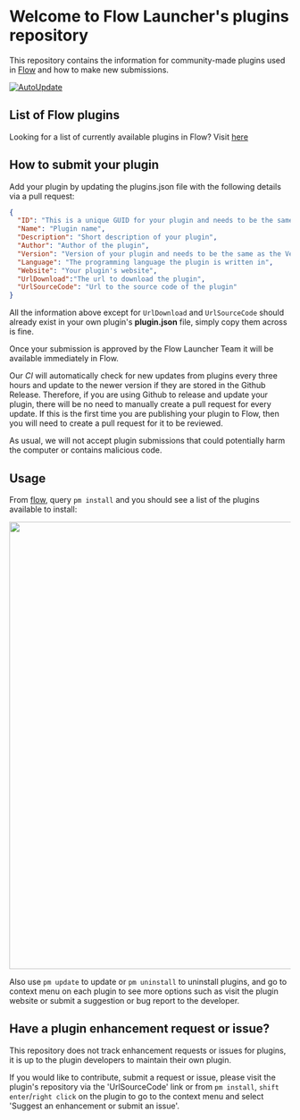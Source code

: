 # Welcome to Flow Launcher's plugins repository

This repository contains the information for community-made plugins used in [Flow](https://github.com/Flow-Launcher/Flow.Launcher) and how to make new submissions.

[![AutoUpdate](https://github.com/Flow-Launcher/Flow.Launcher.PluginsManifest/actions/workflows/updater.yaml/badge.svg?branch=plugin_api_v2)](https://github.com/Flow-Launcher/Flow.Launcher.PluginsManifest/actions/workflows/updater.yaml)

## List of Flow plugins

Looking for a list of currently available plugins in Flow? Visit [here](https://flow-launcher.github.io/docs/#/plugins) 

## How to submit your plugin

Add your plugin by updating the plugins.json file with the following details via a pull request:

```json
{
  "ID": "This is a unique GUID for your plugin and needs to be the same as the ID in your plugin.json",  
  "Name": "Plugin name",
  "Description": "Short description of your plugin",
  "Author": "Author of the plugin",
  "Version": "Version of your plugin and needs to be the same as the Version in your plugin.json",
  "Language": "The programming language the plugin is written in",
  "Website": "Your plugin's website",
  "UrlDownload":"The url to download the plugin",
  "UrlSourceCode": "Url to the source code of the plugin"
}
```

All the information above except for `UrlDownload` and `UrlSourceCode` should already exist in your own plugin's **plugin.json** file, simply copy them across is fine.

Once your submission is approved by the Flow Launcher Team it will be available immediately in Flow.

Our *CI* will automatically check for new updates from plugins every three hours and update to the newer version if they are stored in the Github Release.
Therefore, if you are using Github to release and update your plugin, there will be no need to manually create a pull request for every update.
If this is the first time you are publishing your plugin to Flow, then you will need to create a pull request for it to be reviewed.

As usual, we will not accept plugin submissions that could potentially harm the computer or contains malicious code.

## Usage

From [flow](https://github.com/Flow-Launcher/Flow.Launcher/releases/latest), query `pm install` and you should see a list of the plugins available to install:
<p align="center"><img src="https://user-images.githubusercontent.com/26427004/103451827-c08fba80-4d1c-11eb-945b-02546d31baad.png" width="800"></p>

Also use `pm update` to update or `pm uninstall` to uninstall plugins, and go to context menu on each plugin to see more options such as visit the plugin website or submit a suggestion or bug report to the developer.

## Have a plugin enhancement request or issue?

This repository does not track enhancement requests or issues for plugins, it is up to the plugin developers to maintain their own plugin.

If you would like to contribute, submit a request or issue, please visit the plugin's repository via the 'UrlSourceCode' link or from `pm install`, `shift enter`/`right click` on the plugin to go to the context menu and select 'Suggest an enhancement or submit an issue'.
